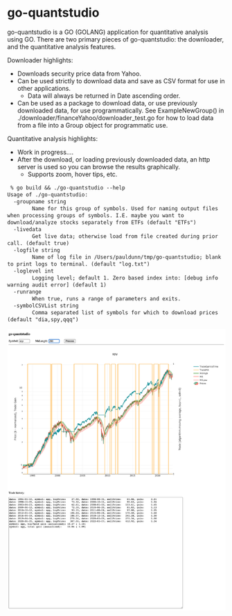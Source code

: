 # go-quantstudio
go-quantstudio is a GO (GOLANG) application for quantitative analysis using GO. There are two primary pieces of go-quantstudio: the downloader, and the quantitative analysis features.

Downloader highlights:
* Downloads security price data from Yahoo.
* Can be used strictly to download data and save as CSV format for use in other applications.
  * Data will always be returned in Date ascending order.
* Can be used as a package to download data, or use previously downloaded data, for use programmatically. See ExampleNewGroup() in ./downloader/financeYahoo/downloader_test.go for how to load data from a file into a Group object for programmatic use.

Quantitative analysis highlights:
* Work in progress....
* After the download, or loading previously downloaded data, an http server is used so you can browse the results graphically.
  * Supports zoom, hover tips, etc. 

```
 % go build && ./go-quantstudio --help                                    
Usage of ./go-quantstudio:
  -groupname string
    	Name for this group of symbols. Used for naming output files when processing groups of symbols. I.E. maybe you want to download/analyze stocks separately from ETFs (default "ETFs")
  -livedata
    	Get live data; otherwise load from file created during prior call. (default true)
  -logfile string
    	Name of log file in /Users/pauldunn/tmp/go-quantstudio; blank to print logs to terminal. (default "log.txt")
  -loglevel int
    	Logging level; default 1. Zero based index into: [debug info warning audit error] (default 1)
  -runrange
    	When true, runs a range of parameters and exits.
  -symbolCSVList string
    	Comma separated list of symbols for which to download prices (default "dia,spy,qqq")
```

![GO QuantStudio](./docs/go-quantstudio.png)